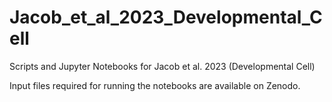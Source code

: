# Jacob_et_al_2023_Developmental_Cell
Scripts and Jupyter Notebooks for Jacob et al. 2023 (Developmental Cell) 

Input files required for running the notebooks are available on Zenodo.
